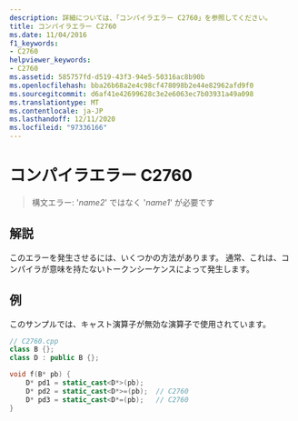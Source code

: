 ```yaml
---
description: 詳細については、「コンパイラエラー C2760」を参照してください。
title: コンパイラエラー C2760
ms.date: 11/04/2016
f1_keywords:
- C2760
helpviewer_keywords:
- C2760
ms.assetid: 585757fd-d519-43f3-94e5-50316ac8b90b
ms.openlocfilehash: bba26b68a2e4c98cf478098b2e44e82962afd9f0
ms.sourcegitcommit: d6af41e42699628c3e2e6063ec7b03931a49a098
ms.translationtype: MT
ms.contentlocale: ja-JP
ms.lasthandoff: 12/11/2020
ms.locfileid: "97336166"
---
```

# <a name="compiler-error-c2760"></a>コンパイラエラー C2760

> 構文エラー: '*name2*' ではなく '*name1*' が必要です

## <a name="remarks"></a>解説

このエラーを発生させるには、いくつかの方法があります。 通常、これは、コンパイラが意味を持たないトークンシーケンスによって発生します。

## <a name="example"></a>例

このサンプルでは、キャスト演算子が無効な演算子で使用されています。

```cpp
// C2760.cpp
class B {};
class D : public B {};

void f(B* pb) {
    D* pd1 = static_cast<D*>(pb);
    D* pd2 = static_cast<D*>=(pb);  // C2760
    D* pd3 = static_cast<D*=(pb);   // C2760
}
```
